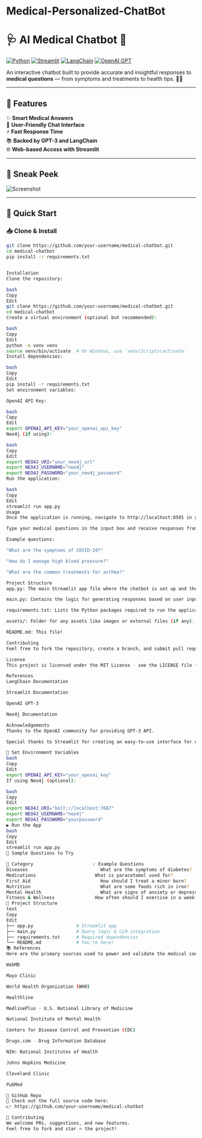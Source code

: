 # Medical-Personalized-ChatBot
# 🩺 AI Medical Chatbot 🤖  
[![Python](https://img.shields.io/badge/Python-3.9+-blue.svg)](https://www.python.org/)
[![Streamlit](https://img.shields.io/badge/Built%20with-Streamlit-ff4b4b?logo=streamlit&logoColor=white)](https://streamlit.io)
[![LangChain](https://img.shields.io/badge/Powered%20by-LangChain-4b8bbe)](https://www.langchain.com/)
[![OpenAI GPT](https://img.shields.io/badge/Model-GPT--3-green?logo=openai)](https://platform.openai.com)

An interactive chatbot built to provide accurate and insightful responses to **medical questions** — from symptoms and treatments to health tips. 🧠💊

---

## 🧩 Features

✨ **Smart Medical Answers**  
🤝 **User-Friendly Chat Interface**  
⚡ **Fast Response Time**  
📚 **Backed by GPT-3 and LangChain**  
🌐 **Web-based Access with Streamlit**

---

## 📸 Sneak Peek

![Screenshot](https://github.com/BhaveshGoswami11/Final-Project-GenerativeAI/blob/main/Sneak%20Peek.png)

---

## 🚀 Quick Start

### 📥 Clone & Install

```bash
git clone https://github.com/your-username/medical-chatbot.git
cd medical-chatbot
pip install -r requirements.txt


Installation
Clone the repository:

bash
Copy
Edit
git clone https://github.com/your-username/medical-chatbot.git
cd medical-chatbot
Create a virtual environment (optional but recommended):

bash
Copy
Edit
python -m venv venv
source venv/bin/activate  # On Windows, use `venv\Scripts\activate`
Install dependencies:

bash
Copy
Edit
pip install -r requirements.txt
Set environment variables:

OpenAI API Key:

bash
Copy
Edit
export OPENAI_API_KEY="your_openai_api_key"
Neo4j (if using):

bash
Copy
Edit
export NEO4J_URI="your_neo4j_url"
export NEO4J_USERNAME="neo4j"
export NEO4J_PASSWORD="your_neo4j_password"
Run the application:

bash
Copy
Edit
streamlit run app.py
Usage
Once the application is running, navigate to http://localhost:8501 in your browser.

Type your medical questions in the input box and receive responses from the chatbot.

Example questions:

"What are the symptoms of COVID-19?"

"How do I manage high blood pressure?"

"What are the common treatments for asthma?"

Project Structure
app.py: The main Streamlit app file where the chatbot is set up and the conversation logic is defined.

main.py: Contains the logic for generating responses based on user input (using OpenAI GPT-3).

requirements.txt: Lists the Python packages required to run the application.

assets/: Folder for any assets like images or external files (if any).

README.md: This file!

Contributing
Feel free to fork the repository, create a branch, and submit pull requests with improvements or bug fixes. If you have any suggestions, open an issue.

License
This project is licensed under the MIT License - see the LICENSE file for details.

References
LangChain Documentation

Streamlit Documentation

OpenAI GPT-3

Neo4j Documentation

Acknowledgements
Thanks to the OpenAI community for providing GPT-3 API.

Special thanks to Streamlit for creating an easy-to-use interface for deploying applications.

🔐 Set Environment Variables
bash
Copy
Edit
export OPENAI_API_KEY="your_openai_key"
If using Neo4j (optional):

bash
Copy
Edit
export NEO4J_URI="bolt://localhost:7687"
export NEO4J_USERNAME="neo4j"
export NEO4J_PASSWORD="yourpassword"
▶️ Run the App
bash
Copy
Edit
streamlit run app.py
💬 Sample Questions to Try

🧪 Category	                    💡 Example Questions
Diseases	                       What are the symptoms of diabetes?
Medications                    	 What is paracetamol used for?
First Aid	                       How should I treat a minor burn?
Nutrition	                       What are some foods rich in iron?
Mental Health	                   What are signs of anxiety or depression?
Fitness & Wellness	             How often should I exercise in a week?
📁 Project Structure
text
Copy
Edit
├── app.py                # Streamlit app
├── main.py               # Query logic & LLM integration
├── requirements.txt      # Required dependencies
└── README.md             # You're here!
📚 References
Here are the primary sources used to power and validate the medical content:

WebMD

Mayo Clinic

World Health Organization (WHO)

Healthline

MedlinePlus - U.S. National Library of Medicine

National Institute of Mental Health

Centers for Disease Control and Prevention (CDC)

Drugs.com - Drug Information Database

NIH: National Institutes of Health

Johns Hopkins Medicine

Cleveland Clinic

PubMed

🔗 GitHub Repo
📂 Check out the full source code here:
👉 https://github.com/your-username/medical-chatbot

🧠 Contributing
We welcome PRs, suggestions, and new features.
Feel free to fork and star ⭐ the project!
